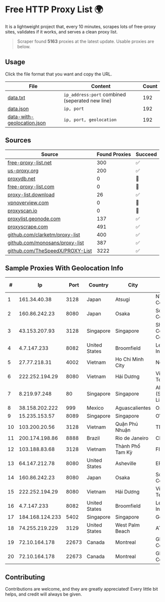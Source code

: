 
# Free HTTP Proxy List 🌍

It is a lightweight project that, every 10 minutes, scrapes lots of free-proxy sites, validates if it works, and serves a clean proxy list.


> Scraper found **5163** proxies at the latest update. Usable proxies are below.

## Usage

Click the file format that you want and copy the URL.


|File|Content|Count|
|----|-------|-----|
|[data.txt](https://raw.githubusercontent.com/themiralay/Proxy-List-World/master/data.txt)|`ip_address:port` combined (seperated new line)|192|
|[data.json](https://raw.githubusercontent.com/themiralay/Proxy-List-World/master/data.json)|`ip, port`|192|
|[data-with-geolocation.json](https://raw.githubusercontent.com/themiralay/Proxy-List-World/master/data-with-geolocation.json)|`ip, port, geolocation`|192|

## Sources

|Source|Found Proxies|Succeed|
|------|-------------|-------|
|[free-proxy-list.net](https://free-proxy-list.net)|300|✅|
|[us-proxy.org](https://www.us-proxy.org)|200|✅|
|[proxydb.net](http://proxydb.net)|0|🚫|
|[free-proxy-list.com](https://free-proxy-list.com/?page=&port=&type%5B%5D=http&type%5B%5D=https&up_time=0&search=Search)|0|🚫|
|[proxy-list.download](https://www.proxy-list.download/HTTP)|26|✅|
|[vpnoverview.com](https://vpnoverview.com/privacy/anonymous-browsing/free-proxy-servers)|0|🚫|
|[proxyscan.io](https://www.proxyscan.io)|0|🚫|
|[proxylist.geonode.com](https://proxylist.geonode.com/api/proxy-list?limit=300&page=1&sort_by=lastChecked&sort_type=desc&protocols=http,https)|137|✅|
|[proxyscrape.com](https://api.proxyscrape.com/v2/?request=displayproxies&protocol=http&timeout=10000&country=all&ssl=all&anonymity=all)|491|✅|
|[github.com/clarketm/proxy-list](https://raw.githubusercontent.com/clarketm/proxy-list/master/proxy-list-raw.txt)|400|✅|
|[github.com/monosans/proxy-list](https://raw.githubusercontent.com/monosans/proxy-list/main/proxies/http.txt)|387|✅|
|[github.com/TheSpeedX/PROXY-List](https://raw.githubusercontent.com/TheSpeedX/PROXY-List/master/http.txt)|3222|✅|


## Sample Proxies With Geolocation Info

|#|Ip|Port|Country|City|Internet Service Provider|
|-|--|----|-------|----|-------------------------|
|1|161.34.40.38|3128|Japan|Atsugi|NTT PC Communications, Inc.|
|2|160.86.242.23|8080|Japan|Osaka|Sony Network Communications Inc|
|3|43.153.207.93|3128|Singapore|Singapore|Shenzhen Tencent Computer Systems Company Limited|
|4|4.7.147.233|8082|United States|Broomfield|Level 3 Communications, Inc.|
|5|27.77.218.31|4002|Vietnam|Ho Chi Minh City|Newass2011xDSLHCMC|
|6|222.252.194.29|8080|Vietnam|Hải Dương|VietNam Post and Telecom Corporation|
|7|8.219.97.248|80|Singapore|Singapore|Alibaba Cloud (Singapore) Private Limited|
|8|38.158.202.222|999|Mexico|Aguascalientes|Onfiber SA De CV|
|9|15.235.153.57|8089|Singapore|Singapore|OVH Hosting|
|10|103.200.20.56|3128|Vietnam|Quận Phú Nhuận|TNIX|
|11|200.174.198.86|8888|Brazil|Rio de Janeiro|Claro S.A|
|12|103.188.83.68|3128|Vietnam|Thành Phố Tam Kỳ|FIREFLY|
|13|64.147.212.78|8080|United States|Asheville|ERC Broadband|
|14|160.86.242.23|8080|Japan|Osaka|Sony Network Communications Inc|
|15|222.252.194.29|8080|Vietnam|Hải Dương|VietNam Post and Telecom Corporation|
|16|4.7.147.233|8082|United States|Broomfield|Level 3 Communications, Inc.|
|17|184.168.124.233|5402|Singapore|Singapore|GoDaddy.com, LLC|
|18|74.255.219.229|3129|United States|West Palm Beach|AT&T Corp.|
|19|72.10.164.178|22673|Canada|Montreal|GloboTech Communications|
|20|72.10.164.178|22673|Canada|Montreal|GloboTech Communications|



## Contributing

Contributions are welcome, and they are greatly appreciated! Every
little bit helps, and credit will always be given.

